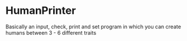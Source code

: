 # HumanPrinter
Basically an input, check, print and set program in which you can create humans between 3 - 6 different traits
